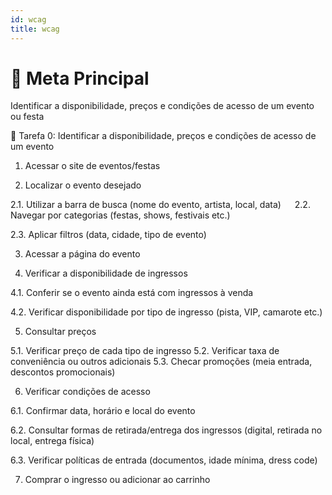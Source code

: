 ```yaml
---
id: wcag
title: wcag
---
```


# 🎯 Meta Principal

Identificar a disponibilidade, preços e condições de acesso de um evento ou festa

🧩 Tarefa 0: Identificar a disponibilidade, preços e condições de acesso de um evento
1. Acessar o site de eventos/festas

2. Localizar o evento desejado

2.1. Utilizar a barra de busca (nome do evento, artista, local, data)
 
2.2. Navegar por categorias (festas, shows, festivais etc.)

2.3. Aplicar filtros (data, cidade, tipo de evento)

3. Acessar a página do evento

4. Verificar a disponibilidade de ingressos

4.1. Conferir se o evento ainda está com ingressos à venda

4.2. Verificar disponibilidade por tipo de ingresso (pista, VIP, camarote etc.)

5. Consultar preços


5.1. Verificar preço de cada tipo de ingresso
5.2. Verificar taxa de conveniência ou outros adicionais
5.3. Checar promoções (meia entrada, descontos promocionais)

6. Verificar condições de acesso

6.1. Confirmar data, horário e local do evento

6.2. Consultar formas de retirada/entrega dos ingressos (digital, retirada no local, entrega física)

6.3. Verificar políticas de entrada (documentos, idade mínima, dress code)

7. Comprar o ingresso ou adicionar ao carrinho





























